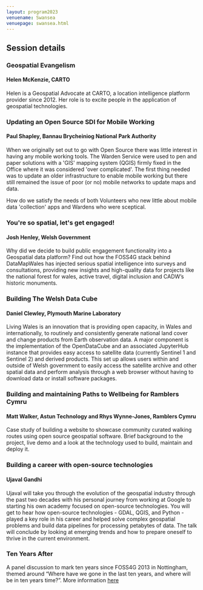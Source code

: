 ```yaml
---
layout: program2023
venuename: Swansea
venuepage: swansea.html
---
```


## Session details

### Geospatial Evangelism
#### Helen McKenzie, CARTO
Helen is a Geospatial Advocate at CARTO, a location intelligence platform provider since 2012. Her role is to excite people in the application of geospatial technologies.

### Updating an Open Source SDI for Mobile Working 
#### Paul Shapley, Bannau Brycheiniog National Park Authority

When we originally set out to go with Open Source there was little interest in having any mobile working tools. The Warden Service were used to pen and paper solutions with a 'GIS' mapping system (QGIS) firmly fixed in the Office where it was considered 'over complicated'. The first thing needed was to update an older infrastructure to enable mobile working but there still remained the issue of poor (or no) mobile networks to update maps and data. 

How do we satisfy the needs of both Volunteers who new little about mobile data 'collection' apps and Wardens who were sceptical.

### You're so spatial, let's get engaged!
#### Josh Henley, Welsh Government

Why did we decide to build public engagement functionality into a Geospatial data platform? Find out how the FOSS4G stack behind DataMapWales has injected serious spatial intelligence into surveys and consultations, providing new insights and high-quality data for projects like the national forest for wales, active travel, digital inclusion and CADW’s historic monuments.

### Building The Welsh Data Cube
#### Daniel Clewley, Plymouth Marine Laboratory

Living Wales is an innovation that is providing open capacity, in Wales and internationally, to routinely and consistently generate national land cover and change products from Earth observation data. A major component is the implementation of the OpenDataCube and an associated JupyterHub instance that provides easy access to satellite data (currently Sentinel 1 and Sentinel 2) and derived products. This set up allows users within and outside of Welsh government to easily access the satellite archive and other spatial data and perform analysis through a web browser without having to download data or install software packages.

### Building and maintaining Paths to Wellbeing for Ramblers Cymru
#### Matt Walker, Astun Technology and Rhys Wynne-Jones, Ramblers Cymru

Case study of building a website to showcase community curated walking routes using open source geospatial software. Brief background to the project, live demo and a look at the technology used to build, maintain and deploy it.

### Building a career with open-source technologies
#### Ujaval Gandhi

Ujaval will take you through the evolution of the geospatial industry through the past two decades with his personal journey from working at Google to starting his own academy focused on open-source technologies. You will get to hear how open-source technologies - GDAL, QGIS, and Python - played a key role in his career and helped solve complex geospatial problems and build data pipelines for processing petabytes of data. The talk will conclude by looking at emerging trends and how to prepare oneself to thrive in the current environment.

### Ten Years After
A panel discussion to mark ten years since FOSS4G 2013 in Nottingham, themed around “Where have we gone in the last ten years, and where will be in ten years time?”. More information [here](https://uk.osgeo.org/foss4guklocal2023/ten-years-after.html)
